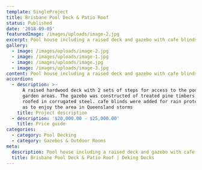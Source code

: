 ```yaml
---
template: SingleProject
title: Brisbane Pool Deck & Patio Roof
status: Published
date: '2018-09-05'
featuredImage: /images/uploads/image-2.jpg
excerpt: Pool house including a raised deck and gazebo with cafe blinds
gallery:
  - image: /images/uploads/image-2.jpg
  - image: /images/uploads/image-1.jpg
  - image: /images/uploads/image.jpg
  - image: /images/uploads/image-3.jpg
content: Pool house including a raised deck and gazebo with cafe blinds
accordion:
  - description: >-
      A raised hardwood deck with 2 sets of steps for access to the pool and
      garden areas. The gazebo was constructed of treated pine timbers and
      roofed in corrugated steel. cafe blinds were added for rain protection so
      as to enjoy the area in Queensland storms
    title: Project description
  - description: '$20,000.00 - $25,000.00'
    title: Price guide
categories:
  - category: Pool Decking
  - category: Gazebos & Outdoor Rooms
meta:
  description: Pool house including a raised deck and gazebo with cafe blinds
  title: Brisbane Pool Deck & Patio Roof | Deking Decks
---
```



